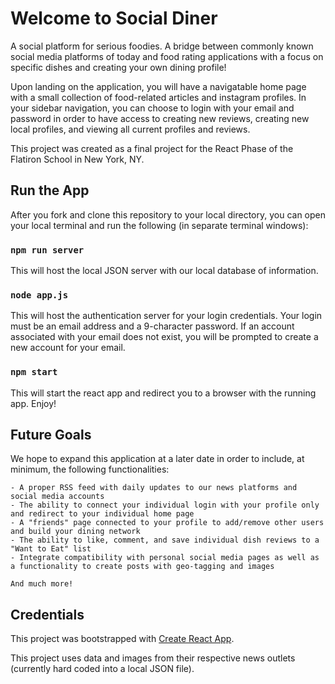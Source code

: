 # Welcome to Social Diner

A social platform for serious foodies. A bridge between commonly known social media platforms of today and food rating applications with a focus on specific dishes and creating your own dining profile!

Upon landing on the application, you will have a navigatable home page with a small collection of food-related articles and instagram profiles. In your sidebar navigation, you can choose to login with your email and password in order to have access to creating new reviews, creating new local profiles, and viewing all current profiles and reviews.

This project was created as a final project for the React Phase of the Flatiron School in New York, NY.

## Run the App

After you fork and clone this repository to your local directory, you can open your local terminal and run the following (in separate terminal windows):

### `npm run server`

This will host the local JSON server with our local database of information.

### `node app.js`

This will host the authentication server for your login credentials. Your login must be an email address and a 9-character password. 
If an account associated with your email does not exist, you will be prompted to create a new account for your email.

### `npm start`

This will start the react app and redirect you to a browser with the running app. Enjoy!

## Future Goals

We hope to expand this application at a later date in order to include, at minimum, the following functionalities:

    - A proper RSS feed with daily updates to our news platforms and social media accounts
    - The ability to connect your individual login with your profile only and redirect to your individual home page
    - A "friends" page connected to your profile to add/remove other users and build your dining network
    - The ability to like, comment, and save individual dish reviews to a "Want to Eat" list
    - Integrate compatibility with personal social media pages as well as a functionality to create posts with geo-tagging and images

    And much more!


## Credentials

This project was bootstrapped with [Create React App](https://github.com/facebook/create-react-app).

This project uses data and images from their respective news outlets (currently hard coded into a local JSON file).
